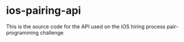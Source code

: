 # ios-pairing-api
This is the source code for the API used on the iOS hiring process pair-programming challenge
